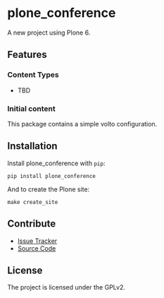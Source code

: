 # plone_conference

A new project using Plone 6.

## Features

### Content Types

- TBD

### Initial content

This package contains a simple volto configuration.

Installation
------------

Install plone_conference with `pip`:

```shell
pip install plone_conference
```
And to create the Plone site:

```shell
make create_site
```

## Contribute

- [Issue Tracker](https://github.com/davisagli/plone-conference/issues)
- [Source Code](https://github.com/davisagli/plone-conference/)

## License

The project is licensed under the GPLv2.
